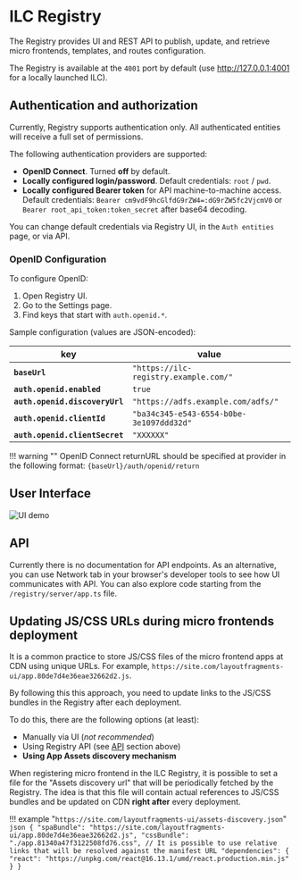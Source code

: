 # ILC Registry

The Registry provides UI and REST API to publish, update, and retrieve micro frontends, templates, and routes configuration.

The Registry is available at the `4001` port by default (use http://127.0.0.1:4001 for a locally launched ILC).

## Authentication and authorization

Currently, Registry supports authentication only. All authenticated entities will receive a full set of permissions.

The following authentication providers are supported:

-   **OpenID Connect**. Turned **off** by default.
-   **Locally configured login/password**. Default credentials: `root` / `pwd`.
-   **Locally configured Bearer token** for API machine-to-machine access. Default credentials: `Bearer cm9vdF9hcGlfdG9rZW4=:dG9rZW5fc2VjcmV0` or `Bearer root_api_token:token_secret` after base64 decoding.

You can change default credentials via Registry UI, in the `Auth entities` page, or via API.

### OpenID Configuration

To configure OpenID:

1. Open Registry UI.
1. Go to the Settings page.
1. Find keys that start with `auth.openid.*`.

Sample configuration (values are JSON-encoded):

| key                            | value                                    |
| ------------------------------ | ---------------------------------------- |
| **`baseUrl`**                  | `"https://ilc-registry.example.com/"`    |
| **`auth.openid.enabled`**      | `true`                                   |
| **`auth.openid.discoveryUrl`** | `"https://adfs.example.com/adfs/"`       |
| **`auth.openid.clientId`**     | `"ba34c345-e543-6554-b0be-3e1097ddd32d"` |
| **`auth.openid.clientSecret`** | `"XXXXXX"`                               |

!!! warning ""
OpenID Connect returnURL should be specified at provider in the following format: `{baseUrl}/auth/openid/return`

## User Interface

![UI demo](./assets/registry_ui.gif)

## API

Currently there is no documentation for API endpoints. As an alternative, you can use Network tab in your browser's developer tools
to see how UI communicates with API. You can also explore code starting from the `/registry/server/app.ts` file.

## Updating JS/CSS URLs during micro frontends deployment

It is a common practice to store JS/CSS files of the micro frontend apps at CDN using unique URLs. For example,
`https://site.com/layoutfragments-ui/app.80de7d4e36eae32662d2.js`.

By following this this approach, you need to update
links to the JS/CSS bundles in the Registry after each deployment.

To do this, there are the following options (at least):

-   Manually via UI (_not recommended_)
-   Using Registry API (see [API](#api) section above)
-   **Using App Assets discovery mechanism**

When registering micro frontend in the ILC Registry, it is possible to set a file for the "Assets discovery url" that will be periodically fetched
by the Registry. The idea is that this file will contain actual references to JS/CSS bundles and be updated on CDN **right after** every deployment.

!!! example "`https://site.com/layoutfragments-ui/assets-discovery.json`"
`json
    {
      "spaBundle": "https://site.com/layoutfragments-ui/app.80de7d4e36eae32662d2.js",
      "cssBundle": "./app.81340a47f3122508fd76.css", // It is possible to use relative links that will be resolved against the manifest URL
      "dependencies": {
        "react": "https://unpkg.com/react@16.13.1/umd/react.production.min.js"
      }
    }
    `
